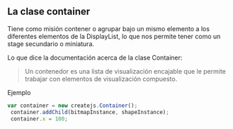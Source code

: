 ## La clase container

Tiene como misión contener o agrupar bajo un mismo elemento a los diferentes elementos de la DisplayList, lo que nos permite tener como un stage secundario o miniatura.

Lo que dice la documentación acerca de la clase Container:

>	Un contenedor es una lista de visualización encajable que le permite trabajar con elementos de visualización compuesto.


Ejemplo

```javascript
var container = new createjs.Container();
 container.addChild(bitmapInstance, shapeInstance);
 container.x = 100;
```

